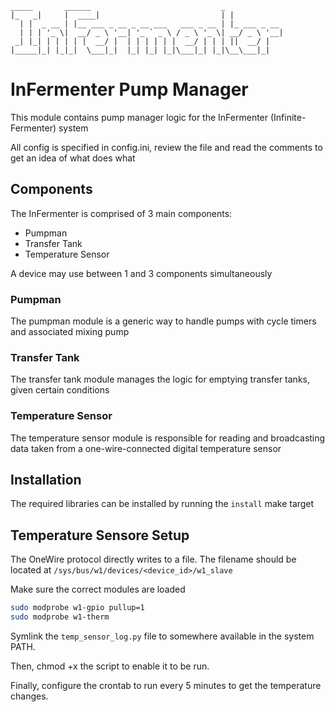 ```
_____       ______                             _
|_   _|     |  ____|                           | |
  | |  _ __ | |__ ___ _ __ _ __ ___   ___ _ __ | |_ ___ _ __
  | | | '_ \|  __/ _ \ '__| '_ ` _ \ / _ \ '_ \| __/ _ \ '__|
 _| |_| | | | | |  __/ |  | | | | | |  __/ | | | ||  __/ |
|_____|_| |_|_|  \___|_|  |_| |_| |_|\___|_| |_|\__\___|_|
```

# InFermenter Pump Manager

This module contains pump manager logic for the InFermenter (Infinite-Fermenter) system

All config is specified in config.ini, review the file and read the comments to get an idea of what does what

## Components

The InFermenter is comprised of 3 main components:
  * Pumpman
  * Transfer Tank
  * Temperature Sensor

A device may use between 1 and 3 components simultaneously

### Pumpman
The pumpman module is a generic way to handle pumps with cycle timers and associated mixing pump

### Transfer Tank
The transfer tank module manages the logic for emptying transfer tanks, given certain conditions

### Temperature Sensor
The temperature sensor module is responsible for reading and broadcasting data taken from a one-wire-connected digital temperature sensor

## Installation

The required libraries can be installed by running the `install` make target

## Temperature Sensore Setup

The OneWire protocol directly writes to a file. The filename should be located at `/sys/bus/w1/devices/<device_id>/w1_slave`

Make sure the correct modules are loaded
```sh
sudo modprobe w1-gpio pullup=1
sudo modprobe w1-therm
```

Symlink the `temp_sensor_log.py` file to somewhere available in the system PATH.

Then, chmod +x the script to enable it to be run.

Finally, configure the crontab to run every 5 minutes to get the temperature changes.


